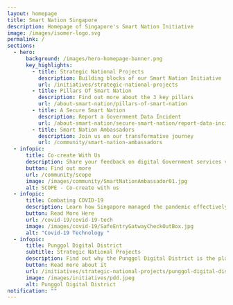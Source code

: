 ```yaml
---
layout: homepage
title: Smart Nation Singapore
description: Homepage of Singapore's Smart Nation Initiative
image: /images/isomer-logo.svg
permalink: /
sections:
  - hero:
      background: /images/hero-homepage-banner.png
      key_highlights:
        - title: Strategic National Projects
          description: Building blocks of our Smart Nation Initiative
          url: /initiatives/strategic-national-projects
        - title: Pillars Of Smart Nation
          description: Find out more about the 3 key pillars
          url: /about-smart-nation/pillars-of-smart-nation
        - title: A Secure Smart Nation
          description: Report a Government Data Incident
          url: /about-smart-nation/secure-smart-nation/report-data-incident
        - title: Smart Nation Ambassadors
          description: Join us on our transformative journey
          url: /community/smart-nation-ambassadors
  - infopic:
      title: Co-create With Us
      description: Share your feedback on digital Government services via SCOPE
      button: Find out more
      url: /community/scope
      image: /images/community/SmartNationAmbassador01.jpg
      alt: SCOPE - Co-create with us
  - infopic:
      title: Combating COVID-19
      description: Learn how Singapore managed the pandemic effectively with technology
      button: Read More Here
      url: /covid-19/covid-19-tech
      image: /images/covid-19/SafeEntryGatwayCheckOutBox.jpg
      alt: "Covid-19 Technology "
  - infopic:
      title: Punggol Digital District
      subtitle: Strategic National Projects
      description: Find out why the Punggol Digital District is the place to be!
      button: Read more about it
      url: /initiatives/strategic-national-projects/punggol-digital-district
      image: /images/initiatives/pdd.jpeg
      alt: Punggol Digital District
notification: ""
---
```

